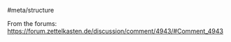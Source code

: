 #meta/structure 

From the forums:
https://forum.zettelkasten.de/discussion/comment/4943/#Comment_4943